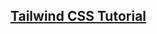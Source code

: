## [Tailwind CSS Tutorial](https://www.youtube.com/watch?v=bxmDnn7lrnk&list=PL4cUxeGkcC9gpXORlEHjc5bgnIi5HEGhw&index=1&ab_channel=TheNetNinja)
